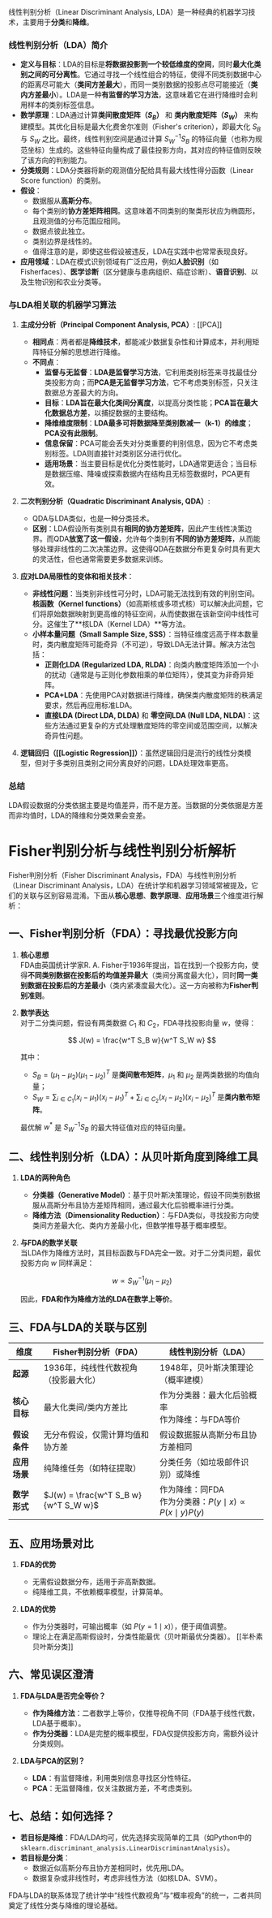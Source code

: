 线性判别分析（Linear Discriminant Analysis, LDA）是一种经典的机器学习技术，主要用于**分类**和**降维**。

### 线性判别分析（LDA）简介

- **定义与目标**：LDA的目标是**将数据投影到一个较低维度的空间**，同时**最大化类别之间的可分离性**。它通过寻找一个线性组合的特征，使得不同类别数据中心的距离尽可能大（**类间方差最大**），而同一类别数据的投影点尽可能接近（**类内方差最小**）。LDA是一种**有监督的学习方法**，这意味着它在进行降维时会利用样本的类别标签信息。
- **数学原理**：LDA通过计算**类间散度矩阵（$S_B$）** 和 **类内散度矩阵（$S_W$）** 来构建模型。其优化目标是最大化费舍尔准则（Fisher's criterion），即最大化 $S_B$ 与 $S_W$ 之比。最终，线性判别空间是通过计算 $S_W^{-1}S_B$ 的特征向量（也称为规范坐标）生成的。这些特征向量构成了最佳投影方向，其对应的特征值则反映了该方向的判别能力。
- **分类规则**：LDA分类器将新的观测值分配给具有最大线性得分函数（Linear Score function）的类别。
- **假设**：
    - 数据服从**高斯分布**。
    - 每个类别的**协方差矩阵相同**。这意味着不同类别的聚类形状应为椭圆形，且观测值的分布范围应相同。
    - 数据点彼此独立。
    - 类别边界是线性的。
    - 值得注意的是，即使这些假设被违反，LDA在实践中也常常表现良好。
- **应用领域**：LDA在模式识别领域有广泛应用，例如**人脸识别**（如Fisherfaces）、**医学诊断**（区分健康与患病组织、癌症诊断）、**语音识别**、以及生物识别和农业分类等。

### 与LDA相关联的机器学习算法

1. **主成分分析（Principal Component Analysis, PCA）**:
    [[PCA]]
    - **相同点**：两者都是**降维技术**，都能减少数据复杂性和计算成本，并利用矩阵特征分解的思想进行降维。
    - **不同点**：
        - **监督与无监督**：**LDA是监督学习方法**，它利用类别标签来寻找最佳分类投影方向；而**PCA是无监督学习方法**，它不考虑类别标签，只关注数据总方差最大的方向。
        - **目标**：**LDA旨在最大化类间分离度**，以提高分类性能；**PCA旨在最大化数据总方差**，以捕捉数据的主要结构。
        - **降维维度限制**：**LDA最多可将数据降至类别数减一（k-1）的维度**；**PCA没有此限制**。
        - **信息保留**：PCA可能会丢失对分类重要的判别信息，因为它不考虑类别标签。LDA则直接针对类别区分进行优化。
        - **适用场景**：当主要目标是优化分类性能时，LDA通常更适合；当目标是数据压缩、降噪或探索数据内在结构且无标签数据时，PCA更有效。
2. **二次判别分析（Quadratic Discriminant Analysis, QDA）**:
    
    - QDA与LDA类似，也是一种分类技术。
    - **区别**：LDA假设所有类别具有**相同的协方差矩阵**，因此产生线性决策边界。而QDA**放宽了这一假设**，允许每个类别有**不同的协方差矩阵**，从而能够处理非线性的二次决策边界。这使得QDA在数据分布更复杂时具有更大的灵活性，但也通常需要更多数据来训练。
3. **应对LDA局限性的变体和相关技术**：
    
    - **非线性问题**：当类别非线性可分时，LDA可能无法找到有效的判别空间。**核函数（Kernel functions）**（如高斯核或多项式核）可以解决此问题，它们将原始数据映射到更高维的特征空间，从而使数据在该新空间中线性可分。这催生了**核LDA（Kernel LDA）**等方法。
    - **小样本量问题（Small Sample Size, SSS）**：当特征维度远高于样本数量时，类内散度矩阵可能奇异（不可逆），导致LDA无法计算。解决方法包括：
        - **正则化LDA (Regularized LDA, RLDA)**：向类内散度矩阵添加一个小的扰动（通常是与正则化参数相乘的单位矩阵），使其变为非奇异矩阵。
        - **PCA+LDA**：先使用PCA对数据进行降维，确保类内散度矩阵的秩满足要求，然后再应用标准LDA。
        - **直接LDA (Direct LDA, DLDA)** 和 **零空间LDA (Null LDA, NLDA)**：这些方法通过更复杂的方式处理散度矩阵的零空间或范围空间，以解决奇异性问题。
4. **逻辑回归（[[Logistic Regression]]）**：虽然逻辑回归是流行的线性分类模型，但对于多类别且类别之间分离良好的问题，LDA处理效率更高。
    

### 总结
LDA假设数据的分类依据主要是均值差异，而不是方差。当数据的分类依据是方差而非均值时，LDA的降维和分类效果会变差。


# Fisher判别分析与线性判别分析解析

Fisher判别分析（Fisher Discriminant Analysis，FDA）与线性判别分析（Linear Discriminant Analysis，LDA）在统计学和机器学习领域常被提及，它们的关联与区别容易混淆。下面从**核心思想**、**数学原理**、**应用场景**三个维度进行解析：

## 一、Fisher判别分析（FDA）：寻找最优投影方向

1. **核心思想**  
   FDA由英国统计学家R. A. Fisher于1936年提出，旨在找到一个投影方向，使得**不同类别数据在投影后的均值差异最大**（类间分离度最大化），同时**同一类别数据在投影后的方差最小**（类内紧凑度最大化）。这一方向被称为**Fisher判别准则**。

2. **数学表达**  
   对于二分类问题，假设有两类数据 $C_1$ 和 $C_2$，FDA寻找投影向量 $w$，使得：

   $$
   J(w) = \frac{w^T S_B w}{w^T S_W w}
   $$

   其中：
   - $S_B = (\mu_1 - \mu_2)(\mu_1 - \mu_2)^T$ 是**类间散布矩阵**，$\mu_1$ 和 $\mu_2$ 是两类数据的均值向量；
   - $S_W = \sum_{i \in C_1} (x_i - \mu_1)(x_i - \mu_1)^T + \sum_{i \in C_2} (x_i - \mu_2)(x_i - \mu_2)^T$ 是**类内散布矩阵**。

   最优解 $w^*$ 是 $S_W^{-1} S_B$ 的最大特征值对应的特征向量。

## 二、线性判别分析（LDA）：从贝叶斯角度到降维工具

1. **LDA的两种角色**  
   - **分类器（Generative Model）**：基于贝叶斯决策理论，假设不同类别数据服从高斯分布且协方差矩阵相同，通过最大化后验概率进行分类。  
   - **降维方法（Dimensionality Reduction）**：与FDA类似，寻找投影方向使类间方差最大化、类内方差最小化，但数学推导基于概率模型。

2. **与FDA的数学关联**  
   当LDA作为降维方法时，其目标函数与FDA完全一致。对于二分类问题，最优投影方向 $w$ 同样满足：

   $$
   w \propto S_W^{-1} (\mu_1 - \mu_2)
   $$

   因此，**FDA和作为降维方法的LDA在数学上等价**。

## 三、FDA与LDA的关联与区别

| **维度**       | **Fisher判别分析（FDA）**               | **线性判别分析（LDA）**                  |
|----------------|----------------------------------------|------------------------------------------|
| **起源**       | 1936年，纯线性代数视角（投影最大化）  | 1948年，贝叶斯决策理论（概率建模）       |
| **核心目标**   | 最大化类间/类内方差比                   | 作为分类器：最大化后验概率<br>作为降维：与FDA等价 |
| **假设条件**   | 无分布假设，仅需计算均值和协方差       | 假设数据服从高斯分布且协方差相同         |
| **应用场景**   | 纯降维任务（如特征提取）               | 分类任务（如垃圾邮件识别）或降维         |
| **数学形式**   | $J(w) = \frac{w^T S_B w}{w^T S_W w}$   | 作为降维：同FDA<br>作为分类器：$P(y \mid x) \propto P(x \mid y)P(y)$ |


## 五、应用场景对比

1. **FDA的优势**  
   - 无需假设数据分布，适用于非高斯数据。  
   - 纯降维工具，不依赖概率模型，计算简单。

2. **LDA的优势**  
   - 作为分类器时，可输出概率（如 $P(y=1 \mid x)$），便于阈值调整。  
   - 理论上在满足高斯假设时，分类性能最优（贝叶斯最优分类器）。
[[半朴素贝叶斯分类]]
## 六、常见误区澄清

1. **FDA与LDA是否完全等价？**  
   - **作为降维方法**：二者数学上等价，仅推导视角不同（FDA基于线性代数，LDA基于概率）。  
   - **作为分类器**：LDA是完整的概率模型，FDA仅提供投影方向，需额外设计分类规则。

2. **LDA与PCA的区别？**  
   - **LDA**：有监督降维，利用类别信息寻找区分性特征。  
   - **PCA**：无监督降维，仅关注数据方差，不考虑类别。

## 七、总结：如何选择？

- **若目标是降维**：FDA/LDA均可，优先选择实现简单的工具（如Python中的`sklearn.discriminant_analysis.LinearDiscriminantAnalysis`）。  
- **若目标是分类**：  
  - 数据近似高斯分布且协方差相同时，优先用LDA。  
  - 数据复杂或非线性时，考虑非线性方法（如核LDA、SVM）。

FDA与LDA的联系体现了统计学中“线性代数视角”与“概率视角”的统一，二者共同奠定了线性分类与降维的理论基础。
